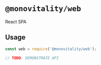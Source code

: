 # `@monovitality/web`

React SPA

## Usage

```ts
const web = require('@monovitality/web');

// TODO: DEMONSTRATE API
```
